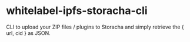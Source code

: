 # whitelabel-ipfs-storacha-cli
CLI to upload your ZIP files / plugins to Storacha and simply retrieve the { url, cid } as JSON.
